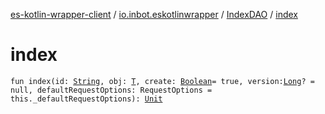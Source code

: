 [es-kotlin-wrapper-client](../../index.md) / [io.inbot.eskotlinwrapper](../index.md) / [IndexDAO](index.md) / [index](./--index--.md)

# index

`fun index(id: `[`String`](https://kotlinlang.org/api/latest/jvm/stdlib/kotlin/-string/index.html)`, obj: `[`T`](index.md#T)`, create: `[`Boolean`](https://kotlinlang.org/api/latest/jvm/stdlib/kotlin/-boolean/index.html)` = true, version: `[`Long`](https://kotlinlang.org/api/latest/jvm/stdlib/kotlin/-long/index.html)`? = null, defaultRequestOptions: RequestOptions = this._defaultRequestOptions): `[`Unit`](https://kotlinlang.org/api/latest/jvm/stdlib/kotlin/-unit/index.html)